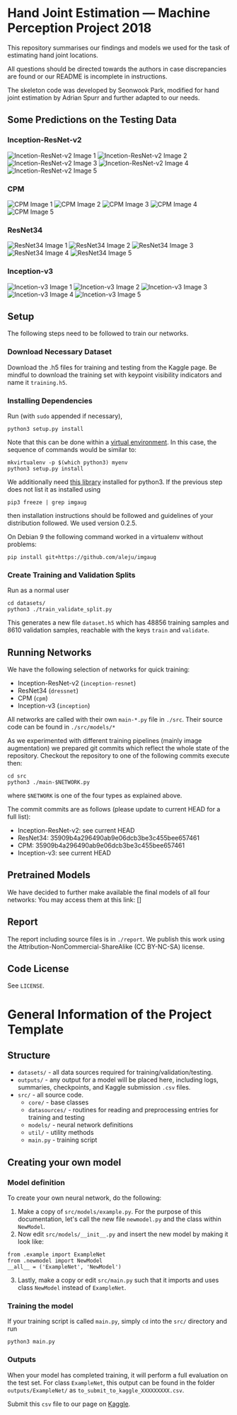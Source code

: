 # Hand Joint Estimation &mdash; Machine Perception Project 2018
This repository summarises our findings and models we used for the task of estimating hand joint locations.

All questions should be directed towards the authors in case discrepancies are found or our README is incomplete in
instructions.

The skeleton code was developed by Seonwook Park, modified for hand joint estimation by Adrian Spurr and further adapted
to our needs.

## Some Predictions on the Testing Data

### Inception-ResNet-v2
![Incetion-ResNet-v2 Image 1](https://github.com/ivantishchenko/machine-perception-project-2018/raw/master/plots/img/sub/incres0.png "Inception-ResNet-v2 Prediction 1")
![Incetion-ResNet-v2 Image 2](https://github.com/ivantishchenko/machine-perception-project-2018/raw/master/plots/img/sub/incres1.png "Inception-ResNet-v2 Prediction 2")
![Incetion-ResNet-v2 Image 3](https://github.com/ivantishchenko/machine-perception-project-2018/raw/master/plots/img/sub/incres2.png "Inception-ResNet-v2 Prediction 3")
![Incetion-ResNet-v2 Image 4](https://github.com/ivantishchenko/machine-perception-project-2018/raw/master/plots/img/sub/incres3.png "Inception-ResNet-v2 Prediction 4")
![Incetion-ResNet-v2 Image 5](https://github.com/ivantishchenko/machine-perception-project-2018/raw/master/plots/img/sub/incres4.png "Inception-ResNet-v2 Prediction 5")

### CPM
![CPM Image 1](https://github.com/ivantishchenko/machine-perception-project-2018/raw/master/plots/img/sub/cpm0.png "CPM Prediction 1")
![CPM Image 2](https://github.com/ivantishchenko/machine-perception-project-2018/raw/master/plots/img/sub/cpm1.png "CPM Prediction 2")
![CPM Image 3](https://github.com/ivantishchenko/machine-perception-project-2018/raw/master/plots/img/sub/cpm2.png "CPM Prediction 3")
![CPM Image 4](https://github.com/ivantishchenko/machine-perception-project-2018/raw/master/plots/img/sub/cpm3.png "CPM Prediction 4")
![CPM Image 5](https://github.com/ivantishchenko/machine-perception-project-2018/raw/master/plots/img/sub/cpm4.png "CPM Prediction 5")

### ResNet34
![ResNet34 Image 1](https://github.com/ivantishchenko/machine-perception-project-2018/raw/master/plots/img/sub/resnet0.png "ResNet34 Prediction 1")
![ResNet34 Image 2](https://github.com/ivantishchenko/machine-perception-project-2018/raw/master/plots/img/sub/resnet1.png "ResNet34 Prediction 2")
![ResNet34 Image 3](https://github.com/ivantishchenko/machine-perception-project-2018/raw/master/plots/img/sub/resnet2.png "ResNet34 Prediction 3")
![ResNet34 Image 4](https://github.com/ivantishchenko/machine-perception-project-2018/raw/master/plots/img/sub/resnet3.png "ResNet34 Prediction 4")
![ResNet34 Image 5](https://github.com/ivantishchenko/machine-perception-project-2018/raw/master/plots/img/sub/resnet4.png "ResNet34 Prediction 5")

### Inception-v3
![Incetion-v3 Image 1](https://github.com/ivantishchenko/machine-perception-project-2018/raw/master/plots/img/sub/incep0.png "Inception-v3 Prediction 1")
![Incetion-v3 Image 2](https://github.com/ivantishchenko/machine-perception-project-2018/raw/master/plots/img/sub/incep1.png "Inception-v3 Prediction 2")
![Incetion-v3 Image 3](https://github.com/ivantishchenko/machine-perception-project-2018/raw/master/plots/img/sub/incep2.png "Inception-v3 Prediction 3")
![Incetion-v3 Image 4](https://github.com/ivantishchenko/machine-perception-project-2018/raw/master/plots/img/sub/incep3.png "Inception-v3 Prediction 4")
![Incetion-v3 Image 5](https://github.com/ivantishchenko/machine-perception-project-2018/raw/master/plots/img/sub/incep4.png "Inception-v3 Prediction 5")


## Setup
The following steps need to be followed to train our networks.

### Download Necessary Dataset
Download the .h5 files for training and testing from the Kaggle page. Be mindful to download the training set with
keypoint visibility indicators and name it `training.h5`.

### Installing Dependencies
Run (with `sudo` appended if necessary),
```
python3 setup.py install
```

Note that this can be done within a [virtual environment](https://docs.python.org/3/tutorial/venv.html). In this case,
the sequence of commands would be similar to:
```
mkvirtualenv -p $(which python3) myenv
python3 setup.py install
```

We additionally need [this library](https://github.com/aleju/imgaug) installed for python3. If the previous step does
not list it as installed using
```
pip3 freeze | grep imgaug
```
then installation instructions should be followed and
guidelines of your distribution followed. We used version 0.2.5.

On Debian 9 the following command worked in a virtualenv without problems:
```
pip install git+https://github.com/aleju/imgaug
```

### Create Training and Validation Splits
Run as a normal user
```
cd datasets/
python3 ./train_validate_split.py
```

This generates a new file `dataset.h5` which has 48856 training samples and 8610 validation samples, reachable with the
keys `train` and `validate`.

## Running Networks
We have the following selection of networks for quick training:
  * Inception-ResNet-v2 (`inception-resnet`)
  * ResNet34 (`dressnet`)
  * CPM (`cpm`)
  * Inception-v3 (`inception`)

All networks are called with their own `main-*.py` file in `./src`. Their source code can be found in `./src/models/*`

As we experimented with different training pipelines (mainly image augmentation) we prepared git commits which reflect
the whole state of the repository. Checkout the repository to one of the following commits execute then:
```
cd src
python3 ./main-$NETWORK.py
```
where `$NETWORK` is one of the four types as explained above.

The commit commits are as follows (please update to current HEAD for a full list):
  * Inception-ResNet-v2: see current HEAD
  * ResNet34: 35909b4a296490ab9e06dcb3be3c455bee657461
  * CPM: 35909b4a296490ab9e06dcb3be3c455bee657461
  * Inception-v3: see current HEAD

## Pretrained Models
We have decided to further make available the final models of all four networks: You may access them at this link:
[]

## Report
The report including source files is in `./report`. We publish this work using the Attribution-NonCommercial-ShareAlike
(CC BY-NC-SA) license.

## Code License
See `LICENSE`.


# General Information of the Project Template
## Structure

* `datasets/` - all data sources required for training/validation/testing.
* `outputs/` - any output for a model will be placed here, including logs, summaries, checkpoints, and Kaggle submission `.csv` files.
* `src/` - all source code.
    * `core/` - base classes
    * `datasources/` - routines for reading and preprocessing entries for training and testing
    * `models/` - neural network definitions
    * `util/` - utility methods
    * `main.py` - training script

## Creating your own model
### Model definition
To create your own neural network, do the following:
1. Make a copy of `src/models/example.py`. For the purpose of this documentation, let's call the new file `newmodel.py` and the class within `NewModel`.
2. Now edit `src/models/__init__.py` and insert the new model by making it look like:
```
from .example import ExampleNet
from .newmodel import NewModel
__all__ = ('ExampleNet', 'NewModel')
```
3. Lastly, make a copy or edit `src/main.py` such that it imports and uses class `NewModel` instead of `ExampleNet`.

### Training the model
If your training script is called `main.py`, simply `cd` into the `src/` directory and run
```
python3 main.py
```

### Outputs
When your model has completed training, it will perform a full evaluation on the test set. For class `ExampleNet`, this output can be found in the folder `outputs/ExampleNet/` as `to_submit_to_kaggle_XXXXXXXXX.csv`.

Submit this `csv` file to our page on [Kaggle](https://www.kaggle.com/c/mp18-hand-joint-recognition/submissions).
